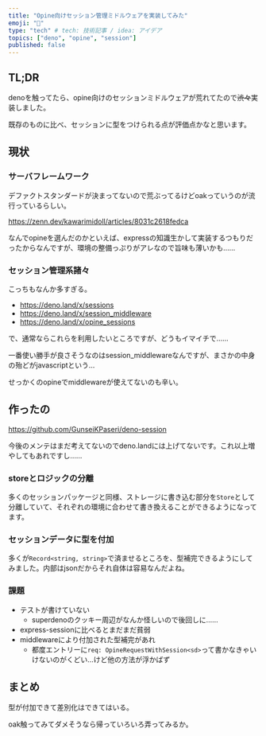 ```yaml
---
title: "Opine向けセッション管理ミドルウェアを実装してみた"
emoji: "🏉"
type: "tech" # tech: 技術記事 / idea: アイデア
topics: ["deno", "opine", "session"]
published: false
---
```


## TL;DR

denoを触ってたら、opine向けのセッションミドルウェアが荒れてたので~~渋々~~実装しました。

既存のものに比べ、セッションに型をつけられる点が評価点かなと思います。

## 現状

### サーバフレームワーク

デファクトスタンダードが決まってないので荒ぶってるけどoakっていうのが流行っているらしい。

https://zenn.dev/kawarimidoll/articles/8031c2618fedca

なんでopineを選んだのかといえば、expressの知識生かして実装するつもりだったからなんですが、環境の整備っぷりがアレなので旨味も薄いかも……

### セッション管理系諸々

こっちもなんか多すぎる。

- https://deno.land/x/sessions
- https://deno.land/x/session_middleware
- https://deno.land/x/opine_sessions

で、通常ならこれらを利用したいところですが、どうもイマイチで……

一番使い勝手が良さそうなのはsession_middlewareなんですが、まさかの中身の殆どがjavascriptという…

せっかくのopineでmiddlewareが使えてないのも辛い。

## 作ったの

https://github.com/GunseiKPaseri/deno-session

今後のメンテはまだ考えてないのでdeno.landには上げてないです。これ以上増やしてもあれですし……

### storeとロジックの分離

多くのセッションパッケージと同様、ストレージに書き込む部分を`Store`として分離していて、それぞれの環境に合わせて書き換えることができるようになってます。

### セッションデータに型を付加

多くが`Record<string, string>`で済ませるところを、型補完できるようにしてみました。内部はjsonだからそれ自体は容易なんだよね。

### 課題

- テストが書けていない
  - superdenoのクッキー周辺がなんか怪しいので後回しに……
- express-sessionに比べるとまだまだ貧弱
- middlewareにより付加された型補完があれ
  - 都度エントリーに`req: OpineRequestWithSession<sd>`って書かなきゃいけないのがくどい…けど他の方法が浮かばず

## まとめ

型が付加できて差別化はできてはいる。

oak触ってみてダメそうなら帰っていろいろ弄ってみるか。

